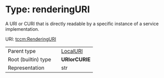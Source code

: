 
# Type: renderingURI


A URI or CURI that is directly readable by a specific instance of a service implementation.

URI: [tccm:RenderingURI](https://hotecosystem.org/tccm/RenderingURI)

|  |  |  |
| --- | --- | --- |
| Parent type | | [LocalURI](types/LocalURI.md) |
| Root (builtin) type | | **URIorCURIE** |
| Representation | | str |
